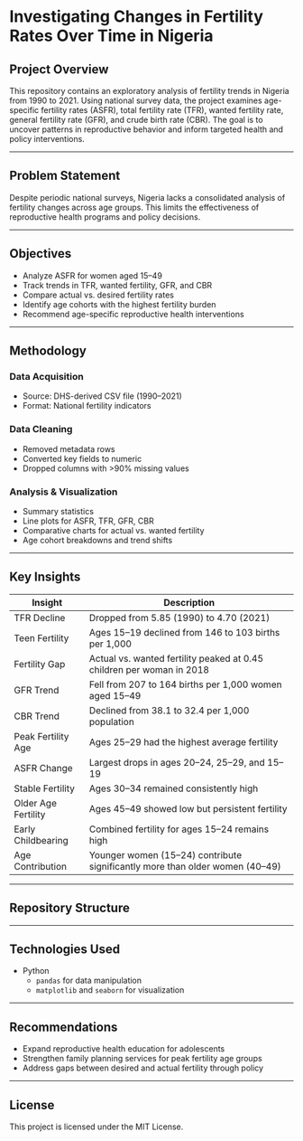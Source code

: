 # Investigating Changes in Fertility Rates Over Time in Nigeria

## Project Overview
This repository contains an exploratory analysis of fertility trends in Nigeria from 1990 to 2021. Using national survey data, the project examines age-specific fertility rates (ASFR), total fertility rate (TFR), wanted fertility rate, general fertility rate (GFR), and crude birth rate (CBR). The goal is to uncover patterns in reproductive behavior and inform targeted health and policy interventions.

---

## Problem Statement
Despite periodic national surveys, Nigeria lacks a consolidated analysis of fertility changes across age groups. This limits the effectiveness of reproductive health programs and policy decisions.

---

## Objectives
- Analyze ASFR for women aged 15–49
- Track trends in TFR, wanted fertility, GFR, and CBR
- Compare actual vs. desired fertility rates
- Identify age cohorts with the highest fertility burden
- Recommend age-specific reproductive health interventions

---

## Methodology

### Data Acquisition
- Source: DHS-derived CSV file (1990–2021)
- Format: National fertility indicators

### Data Cleaning
- Removed metadata rows
- Converted key fields to numeric
- Dropped columns with >90% missing values

### Analysis & Visualization
- Summary statistics
- Line plots for ASFR, TFR, GFR, CBR
- Comparative charts for actual vs. wanted fertility
- Age cohort breakdowns and trend shifts

---

## Key Insights

| Insight | Description |
|--------|-------------|
| TFR Decline | Dropped from 5.85 (1990) to 4.70 (2021) |
| Teen Fertility | Ages 15–19 declined from 146 to 103 births per 1,000 |
| Fertility Gap | Actual vs. wanted fertility peaked at 0.45 children per woman in 2018 |
| GFR Trend | Fell from 207 to 164 births per 1,000 women aged 15–49 |
| CBR Trend | Declined from 38.1 to 32.4 per 1,000 population |
| Peak Fertility Age | Ages 25–29 had the highest average fertility |
| ASFR Change | Largest drops in ages 20–24, 25–29, and 15–19 |
| Stable Fertility | Ages 30–34 remained consistently high |
| Older Age Fertility | Ages 45–49 showed low but persistent fertility |
| Early Childbearing | Combined fertility for ages 15–24 remains high |
| Age Contribution | Younger women (15–24) contribute significantly more than older women (40–49) |

---

## Repository Structure


---

## Technologies Used
- Python
  - `pandas` for data manipulation
  - `matplotlib` and `seaborn` for visualization

---

## Recommendations
- Expand reproductive health education for adolescents
- Strengthen family planning services for peak fertility age groups
- Address gaps between desired and actual fertility through policy

---

## License
This project is licensed under the MIT License.
